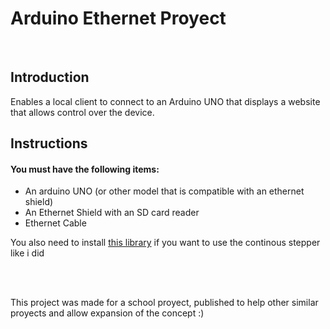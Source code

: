 # Arduino Ethernet Proyect
<br>

## Introduction
Enables a local client to connect to an Arduino UNO that displays a website that allows control over the device.
<br>

## Instructions
#### You must have the following items:
- An arduino UNO (or other model that is compatible with an ethernet shield)
- An Ethernet Shield with an SD card reader
- Ethernet Cable

You also need to install [this library](https://github.com/bblanchon/ArduinoContinuousStepper:// "this library") if you want to use the continous stepper like i did

<br><br>

This project was made for a school proyect, published to help other similar proyects and allow expansion of the concept :)
